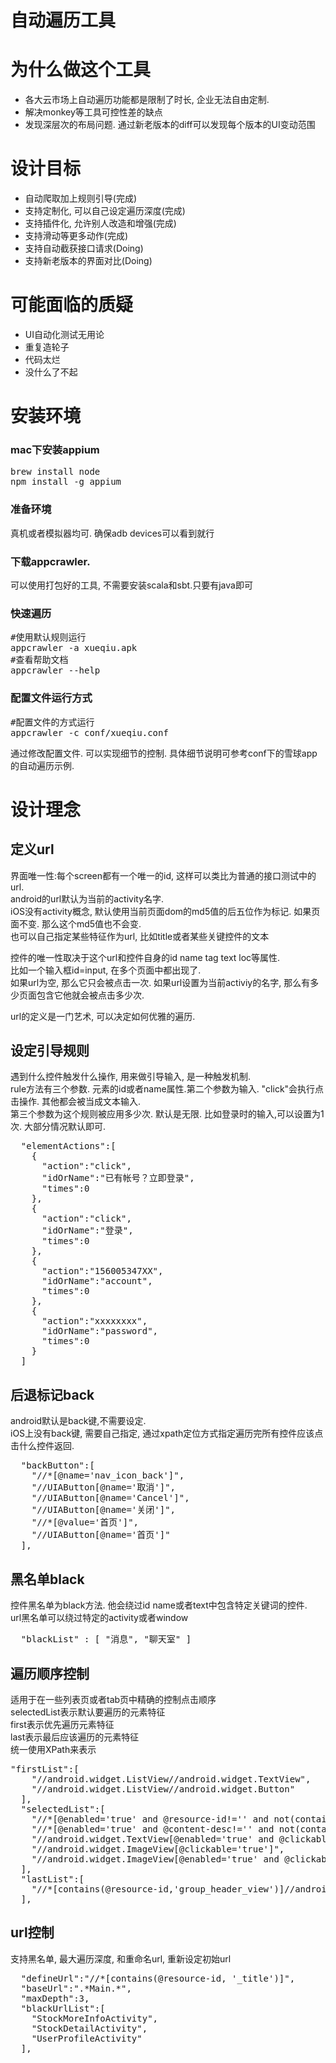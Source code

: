 # 自动遍历工具

# 为什么做这个工具
* 各大云市场上自动遍历功能都是限制了时长, 企业无法自由定制.
* 解决monkey等工具可控性差的缺点
* 发现深层次的布局问题. 通过新老版本的diff可以发现每个版本的UI变动范围

# 设计目标
* 自动爬取加上规则引导(完成)
* 支持定制化, 可以自己设定遍历深度(完成)
* 支持插件化, 允许别人改造和增强(完成)
* 支持滑动等更多动作(完成)
* 支持自动截获接口请求(Doing)
* 支持新老版本的界面对比(Doing)

# 可能面临的质疑
* UI自动化测试无用论
* 重复造轮子
* 代码太烂
* 没什么了不起

# 安装环境
### mac下安装appium
<pre>
brew install node
npm install -g appium
</pre>

### 准备环境
真机或者模拟器均可. 确保adb devices可以看到就行
### 下载appcrawler.
可以使用打包好的工具, 不需要安装scala和sbt.只要有java即可  
### 快速遍历
<pre>
#使用默认规则运行
appcrawler -a xueqiu.apk
#查看帮助文档
appcrawler --help
</pre>

### 配置文件运行方式
<pre>
#配置文件的方式运行
appcrawler -c conf/xueqiu.conf
</pre>

通过修改配置文件. 可以实现细节的控制. 具体细节说明可参考conf下的雪球app的自动遍历示例.   
# 设计理念
## 定义url
界面唯一性:每个screen都有一个唯一的id, 这样可以类比为普通的接口测试中的url.  
android的url默认为当前的activity名字.  
iOS没有activity概念, 默认使用当前页面dom的md5值的后五位作为标记. 如果页面不变. 那么这个md5值也不会变.  
也可以自己指定某些特征作为url, 比如title或者某些关键控件的文本

控件的唯一性取决于这个url和控件自身的id name tag text loc等属性.  
比如一个输入框id=input, 在多个页面中都出现了.  
如果url为空, 那么它只会被点击一次. 
如果url设置为当前activiy的名字, 那么有多少页面包含它他就会被点击多少次.  

url的定义是一门艺术, 可以决定如何优雅的遍历.  

## 设定引导规则
遇到什么控件触发什么操作, 用来做引导输入, 是一种触发机制.    
rule方法有三个参数. 元素的id或者name属性.第二个参数为输入. "click"会执行点击操作. 其他都会被当成文本输入.  
第三个参数为这个规则被应用多少次. 默认是无限. 比如登录时的输入,可以设置为1次. 大部分情况默认即可.  
<pre>
  "elementActions":[
    {
      "action":"click",
      "idOrName":"已有帐号？立即登录",
      "times":0
    },
    {
      "action":"click",
      "idOrName":"登录",
      "times":0
    },
    {
      "action":"156005347XX",
      "idOrName":"account",
      "times":0
    },
    {
      "action":"xxxxxxxx",
      "idOrName":"password",
      "times":0
    }
  ]
</pre>
## 后退标记back
android默认是back键,不需要设定.  
iOS上没有back键, 需要自己指定, 通过xpath定位方式指定遍历完所有控件应该点击什么控件返回. 
<pre>
  "backButton":[
    "//*[@name='nav_icon_back']",
    "//UIAButton[@name='取消']",
    "//UIAButton[@name='Cancel']",
    "//UIAButton[@name='关闭']",
    "//*[@value='首页']",
    "//UIAButton[@name='首页']"
  ],
</pre>
## 黑名单black
控件黑名单为black方法. 他会绕过id name或者text中包含特定关键词的控件.  
url黑名单可以绕过特定的activity或者window  
<pre>
  "blackList" : [ "消息", "聊天室" ]
</pre>
## 遍历顺序控制
适用于在一些列表页或者tab页中精确的控制点击顺序  
selectedList表示默认要遍历的元素特征  
first表示优先遍历元素特征  
last表示最后应该遍历的元素特征  
统一使用XPath来表示  
<pre>
"firstList":[
    "//android.widget.ListView//android.widget.TextView",
    "//android.widget.ListView//android.widget.Button"
  ],
  "selectedList":[
    "//*[@enabled='true' and @resource-id!='' and not(contains(name(), 'Layout'))]",
    "//*[@enabled='true' and @content-desc!='' and not(contains(name(), 'Layout'))]",
    "//android.widget.TextView[@enabled='true' and @clickable='true']",
    "//android.widget.ImageView[@clickable='true']",
    "//android.widget.ImageView[@enabled='true' and @clickable='true']"
  ],
  "lastList":[
    "//*[contains(@resource-id,'group_header_view')]//android.widget.TextView"
  ],
</pre>

## url控制
支持黑名单, 最大遍历深度, 和重命名url, 重新设定初始url  
<pre>
  "defineUrl":"//*[contains(@resource-id, '_title')]",
  "baseUrl":".*Main.*",
  "maxDepth":3,
  "blackUrlList":[
    "StockMoreInfoActivity",
    "StockDetailActivity",
    "UserProfileActivity"
  ],
</pre>